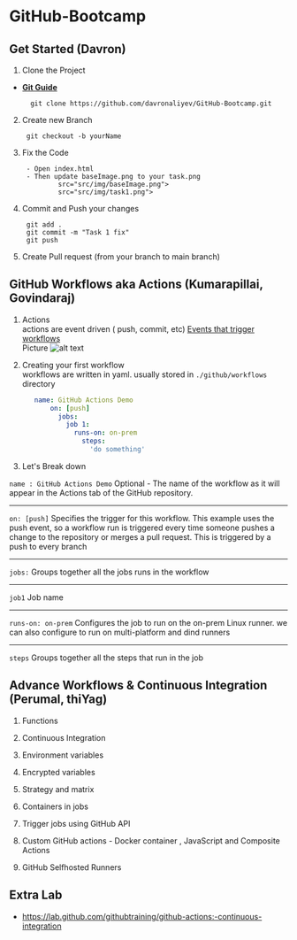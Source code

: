 # GitHub-Bootcamp

## Get Started (Davron)

1. Clone the Project

- [**Git Guide**](/git.md)

        git clone https://github.com/davronaliyev/GitHub-Bootcamp.git
        
2. Create new Branch

        git checkout -b yourName

3. Fix the Code

        - Open index.html
        - Then update baseImage.png to your task.png
                src="src/img/baseImage.png">
                src="src/img/task1.png"> 

4. Commit and Push your changes

        git add .
        git commit -m "Task 1 fix"
        git push

5. Create Pull request (from your branch to main branch)


## GitHub Workflows aka Actions (Kumarapillai, Govindaraj)

1.  Actions <br /> 
       actions are event driven ( push, commit, etc) [Events that trigger workflows](https://docs.github.com/en/actions/reference/events-that-trigger-workflows)<br />
       Picture
      ![alt text](https://docs.github.com/assets/cb-25535/images/help/images/overview-actions-simple.png "workflow")
2. Creating your first workflow <br />
      workflows are written in yaml. usually stored in ```./github/workflows``` directory 
      ```yaml
         name: GitHub Actions Demo
             on: [push]
               jobs:
                 job 1:
                   runs-on: on-prem
                     steps:
                       'do something' 
    ```
    
3. Let's Break down <br />

  ````name : GitHub Actions Demo```` Optional - The name of the workflow as it will appear in the Actions tab of the GitHub repository.
 ***            
  ````on: [push]```` Specifies the trigger for this workflow. This example uses the push event, so a workflow run is triggered every time someone pushes a change to the repository or merges a pull request. This is triggered by a push to every branch
 ***
  ````jobs:```` Groups together all the jobs runs in the workflow
 ***
  ````job1```` Job name
 ***
  ````runs-on: on-prem```` Configures the job to run on the on-prem Linux runner. we can also configure to run on multi-platform and dind runners
 ***
  ````steps```` Groups together all the steps that run in the job  
## Advance Workflows & Continuous Integration (Perumal, thiYag)

1. Functions

2. Continuous Integration

3. Environment variables

4. Encrypted variables

5. Strategy and matrix

6. Containers in jobs

7. Trigger jobs using GitHub API

8. Custom GitHub actions - Docker container , JavaScript and Composite Actions

9. GitHub Selfhosted Runners


## Extra Lab 

- https://lab.github.com/githubtraining/github-actions:-continuous-integration


